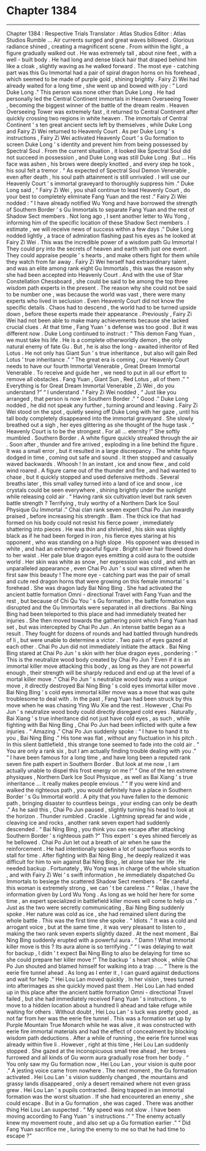 
# Chapter 1384


---

Chapter 1384 : Respective Trials
Translator :
Atlas Studios
Editor :
Atlas Studios
Rumble …
Air currents surged and great waves billowed . Glorious radiance shined , creating a magnificent scene .
From within the light , a figure gradually walked out .
He was extremely tall , about nine feet , with a well - built body . He had long and dense black hair that draped behind him like a cloak , slightly waving as he walked forward .
The most eye - catching part was this Gu Immortal had a pair of spiral dragon horns on his forehead , which seemed to be made of purple gold , shining brightly .
Fairy Zi Wei had already waited for a long time , she went up and bowed with joy : “ Lord Duke Long .”
This person was none other than Duke Long .
He had personally led the Central Continent immortals in Heaven Overseeing Tower , becoming the biggest winner of the battle of the dream realm .
Heaven Overseeing Tower was extremely fast , it returned to Central Continent after quickly crossing two regions in white heaven .
The immortals of Central Continent ’ s ten great ancient sects left by themselves , while Duke Long and Fairy Zi Wei returned to Heavenly Court .
As per Duke Long ’ s instructions , Fairy Zi Wei activated Heavenly Court ’ s Gu formation to screen Duke Long ’ s identity and prevent him from being possessed by Spectral Soul .
From the current situation , it looked like Spectral Soul did not succeed in possession , and Duke Long was still Duke Long .
But …
His face was ashen , his brows were deeply knotted , and every step he took , his soul felt a tremor .
“ As expected of Spectral Soul Demon Venerable , even after death , his soul path attainment is still unrivaled . I will use our Heavenly Court ’ s immortal graveyard to thoroughly suppress him .” Duke Long said , “ Fairy Zi Wei , you shall continue to lead Heavenly Court , do your best to completely eliminate Fang Yuan and the rest .”
Fairy Zi Wei nodded : “ I have already notified Wu Yong and have borrowed the strength of Southern Border ’ s Gu Immortals to separate Fang Yuan and the rest of Shadow Sect members . Not long ago , I sent another letter to Wu Yong , informing him of the specific location of these Shadow Sect members . I estimate , we will receive news of success within a few days .”
Duke Long nodded lightly , a trace of admiration flashing past his eyes as he looked at Fairy Zi Wei .
This was the incredible power of a wisdom path Gu Immortal !
They could pry into the secrets of heaven and earth with just one event . They could appraise people ’ s hearts , and make others fight for them while they watch from far away .
Fairy Zi Wei herself had extraordinary talent , and was an elite among rank eight Gu Immortals , this was the reason why she had been accepted into Heavenly Court . And with the use of Star Constellation Chessboard , she could be said to be among the top three wisdom path experts in the present .
The reason why she could not be said to be number one , was because the world was vast , there were many experts who lived in seclusion . Even Heavenly Court did not know the specific details . Chaos had to descend , the world had to be turned upside down , before these experts made their appearance .
Previously , Fairy Zi Wei had not been able to make many achievements because she lacked crucial clues .
At that time , Fang Yuan ’ s defense was too good .
But it was different now .
Duke Long continued to instruct : “ This demon Fang Yuan , we must take his life . He is a complete otherworldly demon , the only natural enemy of fate Gu . But , he is also the long - awaited inheritor of Red Lotus . He not only has Giant Sun ’ s true inheritance , but also will gain Red Lotus ’ true inheritance .”
“ The great era is coming , our Heavenly Court needs to have our fourth Immortal Venerable , Great Dream Immortal Venerable . To receive and guide her , we need to put in all our effort to remove all obstacles . Fang Yuan , Giant Sun , Red Lotus , all of them .”
“ Everything is for Great Dream Immortal Venerable , Zi Wei , do you understand ?”
“ I understand .” Fairy Zi Wei nodded , “ Just like you arranged , that person is now in Southern Border .”
“ Good .” Duke Long nodded , he did not speak any further , turning around and leaving .
Fairy Zi Wei stood on the spot , quietly seeing off Duke Long with her gaze , until his tall body completely disappeared into the immortal graveyard .
She slowly breathed out a sigh , her eyes glittering as she thought of the huge task .
“ Heavenly Court is to be the strongest . For all … eternity !” She softly mumbled .
Southern Border .
A white figure quickly streaked through the air .
Soon after , thunder and fire arrived , exploding in a line behind the figure .
It was a small error , but it resulted in a large discrepancy .
The white figure dodged in time , coming out safe and sound . It then stopped and casually waved backwards .
Whoosh !
In an instant , ice and snow flew , and cold wind roared .
A figure came out of the thunder and fire , and had wanted to chase , but it quickly stopped and used defensive methods .
Several breaths later , this small valley turned into a land of ice and snow , ice crystals could be seen everywhere , shining brightly under the sunlight while releasing cold air .
“ Having rank six cultivation level but rank seven battle strength ? Terrifying , truly worthy of a Northern Dark Ice Soul Physique Gu Immortal .” Chai clan rank seven expert Chai Po Jun inwardly praised , before increasing his strength .
Bam .
The thick ice that had formed on his body could not resist his fierce power , immediately shattering into pieces .
He was thin and shriveled , his skin was slightly black as if he had been forged in iron , his fierce eyes staring at his opponent , who was standing on a high slope .
His opponent was dressed in white , and had an extremely graceful figure .
Bright silver hair flowed down to her waist . Her pale blue dragon eyes emitting a cold aura to the outside world . Her skin was white as snow , her expression was cold , and with an unparalleled appearance , even Chai Po Jun ’ s soul was stirred when he first saw this beauty !
The more eye - catching part was the pair of small and cute red dragon horns that were growing on this female immortal ’ s forehead .
She was dragon lady Bai Ning Bing .
She had activated the ancient battle formation Omni - directional Travel with Fang Yuan and the rest , but because of Chi Qu You ’ s Gu formation , the battle formation was disrupted and the Gu Immortals were separated in all directions .
Bai Ning Bing had been teleported to this place and had immediately treated her injuries . She then moved towards the gathering point which Fang Yuan had set , but was intercepted by Chai Po Jun .
An intense battle began as a result .
They fought for dozens of rounds and had battled through hundreds of li , but were unable to determine a victor .
Two pairs of eyes gazed at each other . Chai Po Jun did not immediately initiate the attack .
Bai Ning Bing stared at Chai Po Jun ’ s skin with her blue dragon eyes , pondering : “ This is the neutralize wood body created by Chai Po Jun ? Even if it is an immortal killer move attacking this body , as long as they are not powerful enough , their strength will be sharply reduced and end up at the level of a mortal killer move .”
Chai Po Jun ’ s neutralize wood body was a unique move , it directly destroyed Bai Ning Bing ’ s cold eyes immortal killer move .
Bai Ning Bing ’ s cold eyes immortal killer move was a move that was quite troublesome to deal with . In the past , Fang Yuan had been struck by this move when he was chasing Ying Wu Xie and the rest .
However , Chai Po Jun ’ s neutralize wood body could directly disregard cold eyes .
Naturally , Bai Xiang ’ s true inheritance did not just have cold eyes , as such , while fighting with Bai Ning Bing , Chai Po Jun had been inflicted with quite a few injuries .
“ Amazing .” Chai Po Jun suddenly spoke : “ I have to hand it to you , Bai Ning Bing .”
His tone was flat , without any fluctuation in his pitch . In this silent battlefield , this strange tone seemed to fade into the cold air .
“ You are only a rank six , but I am actually finding trouble dealing with you .”
“ I have been famous for a long time , and have long been a reputed rank seven fire path expert in Southern Border . But look at me now , I am actually unable to dispel this frost energy on me !”
“ One of the ten extreme physiques , Northern Dark Ice Soul Physique , as well as Bai Xiang ’ s true inheritance … it really makes people envious .”
“ If you were kind and walked the righteous path , you would definitely have a place in Southern Border ’ s Gu Immortal world . A pity that you have fallen to the demonic path , bringing disaster to countless beings , your ending can only be death .”
As he said this , Chai Po Jun paused , slightly turning his head to look at the horizon .
Thunder rumbled .
Crackle .
Lightning spread far and wide , cleaving ice and rocks , another rank seven expert had suddenly descended .
“ Bai Ning Bing , you think you can escape after attacking Southern Border ’ s righteous path ?” This expert ’ s eyes shined fiercely as he bellowed .
Chai Po Jun let out a breath of air when he saw the reinforcement .
He had intentionally spoken a lot of superfluous words to stall for time .
After fighting with Bai Ning Bing , he deeply realized it was difficult for him to win against Bai Ning Bing , let alone take her life .
He needed backup .
Fortunately , Wu Yong was in charge of the whole situation , and with Fairy Zi Wei ’ s swift information , he immediately dispatched Gu Immortals to besiege the scattered Shadow Sect members .
“ Be careful , this woman is extremely strong , we can ’ t be careless .”
“ Relax , I have the information given by Lord Wu Yong . As long as we hold her here for some time , an expert specialized in battlefield killer moves will come to help us .”
Just as the two were secretly communicating , Bai Ning Bing suddenly spoke .
Her nature was cold as ice , she had remained silent during the whole battle . This was the first time she spoke .
“ Idiots .”
It was a cold and arrogant voice , but at the same time , it was very pleasant to listen to , making the two rank seven experts slightly dazed .
At the next moment , Bai Ning Bing suddenly erupted with a powerful aura .
“ Damn ! What immortal killer move is this ? Its aura alone is so terrifying .”
“ I was delaying to wait for backup , I didn ’ t expect Bai Ning Bing to also be delaying for time so she could prepare her killer move !”
The backup ’ s heart shook , while Chai Po Jun shouted and blamed himself for walking into a trap .
…
“ There is the eerie fire tunnel ahead . As long as I enter it , I can guard against deductions and wait for help .” Hei Lou Lan moved quickly .
In her vision , trees turned into afterimages as she quickly moved past them .
Hei Lou Lan had ended up in this place after the ancient battle formation Omni - directional Travel failed , but she had immediately received Fang Yuan ’ s instructions , to move to a hidden location about a hundred li ahead and take refuge while waiting for others .
Without doubt , Hei Lou Lan ’ s luck was pretty good , as not far from her was the eerie fire tunnel .
This was a formation set up by Purple Mountain True Monarch while he was alive , it was constructed with eerie fire immortal materials and had the effect of concealment by blocking wisdom path deductions .
After a while of running , the eerie fire tunnel was already within five li .
However , right at this time , Hei Lou Lan suddenly stopped .
She gazed at the inconspicuous small tree ahead , her brows furrowed and all kinds of Gu worm aura gradually rose from her body .
“ You only saw my Gu formation now , Hei Lou Lan , your vision is quite poor .” A jesting voice came from nowhere .
The next moment , the Gu formation activated .
Hei Lou Lan ’ s vision suddenly changed , the mountains and grassy lands disappeared , only a desert remained where not even grass grew .
Hei Lou Lan ’ s pupils contracted .
Being trapped in an immortal formation was the worst situation .
If she had encountered an enemy , she could escape . But in a Gu formation , she was caged .
There was another thing Hei Lou Lan suspected .
“ My speed was not slow . I have been moving according to Fang Yuan ’ s instructions .”
“ The enemy actually knew my movement route , and also set up a Gu formation earlier .”
“ Did Fang Yuan sacrifice me , luring the enemy to me so that he had time to escape ?”

---

